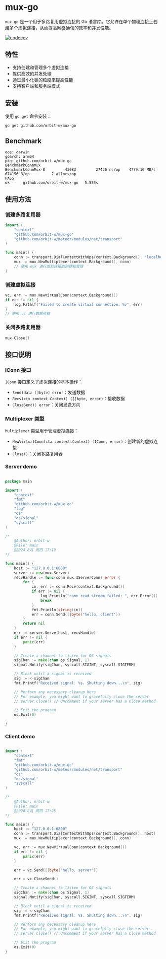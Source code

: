 
# mux-go

`mux-go` 是一个用于多路复用虚拟连接的 Go 语言库。它允许在单个物理连接上创建多个虚拟连接，从而提高网络通信的效率和并发性能。

[![codecov](https://codecov.io/gh/orbit-w/mux-go/branch/master/graph/badge.svg?token=FnHuKkiGDO)](https://codecov.io/gh/orbit-w/mux-go)

## 特性

- 支持创建和管理多个虚拟连接
- 提供高效的并发处理
- 通过最小化锁的粒度来提高性能
- 支持客户端和服务端模式

## 安装

使用 `go get` 命令安装：

```sh
go get github.com/orbit-w/mux-go
```

## Benchmark
```
oos: darwin
goarch: arm64
pkg: github.com/orbit-w/mux-go
BenchmarkConnMux
BenchmarkConnMux-8   	   43083	     27426 ns/op	4779.16 MB/s	  674156 B/op	       7 allocs/op
PASS
ok  	github.com/orbit-w/mux-go	5.556s
```


## 使用方法

### 创建多路复用器

```go
import (
    "context"
    "github.com/orbit-w/mux-go"
    "github.com/orbit-w/meteor/modules/net/transport"
)

func main() {
    conn := transport.DialContextWithOps(context.Background(), "localhost:8080")
    mux := mux.NewMultiplexer(context.Background(), conn)
    // 使用 mux 进行虚拟连接的创建和管理
}
```

### 创建虚拟连接

```go
vc, err := mux.NewVirtualConn(context.Background())
if err != nil {
    log.Fatalf("Failed to create virtual connection: %v", err)
}
// 使用 vc 进行数据传输
```

### 关闭多路复用器

```go
mux.Close()
```

## 接口说明

### IConn 接口

`IConn` 接口定义了虚拟连接的基本操作：

- `Send(data []byte) error`：发送数据
- `Recv(ctx context.Context) ([]byte, error)`：接收数据
- `CloseSend() error`：关闭发送方向

### Multiplexer 类型

`Multiplexer` 类型用于管理虚拟连接：

- `NewVirtualConn(ctx context.Context) (IConn, error)`：创建新的虚拟连接
- `Close()`：关闭多路复用器


### Server demo ###

```go

package main

import (
	"context"
	"fmt"
	"github.com/orbit-w/mux-go"
	"log"
	"os"
	"os/signal"
	"syscall"
)

/*
	@Author: orbit-w
	@File: main
	@2024 8月 周四 17:19
*/

func main() {
	host := "127.0.0.1:6800"
	server := new(mux.Server)
	recvHandle := func(conn mux.IServerConn) error {
		for {
			in, err := conn.Recv(context.Background())
			if err != nil {
				log.Println("conn read stream failed: ", err.Error())
				break
			}
			fmt.Println(string(in))
			err = conn.Send([]byte("hello, client"))
		}
		return nil
	}
	err := server.Serve(host, recvHandle)
	if err != nil {
		panic(err)
	}

	// Create a channel to listen for OS signals
	sigChan := make(chan os.Signal, 1)
	signal.Notify(sigChan, syscall.SIGINT, syscall.SIGTERM)

	// Block until a signal is received
	sig := <-sigChan
	fmt.Printf("Received signal: %s. Shutting down...\n", sig)

	// Perform any necessary cleanup here
	// For example, you might want to gracefully close the server
	// server.Close() // Uncomment if your server has a Close method

	// Exit the program
	os.Exit(0)

}

```

### Client demo ###

```go

import (
	"context"
	"fmt"
	"github.com/orbit-w/mux-go"
	"github.com/orbit-w/meteor/modules/net/transport"
	"os"
	"os/signal"
	"syscall"
)

/*
	@Author: orbit-w
	@File: main
	@2024 8月 周四 17:25
*/

func main() {
	host := "127.0.0.1:6800"
	conn := transport.DialContextWithOps(context.Background(), host)
	mux := mux.NewMultiplexer(context.Background(), conn)

	vc, err := mux.NewVirtualConn(context.Background())
	if err != nil {
		panic(err)
	}

	err = vc.Send([]byte("hello, server"))

	err = vc.CloseSend()

	// Create a channel to listen for OS signals
	sigChan := make(chan os.Signal, 1)
	signal.Notify(sigChan, syscall.SIGINT, syscall.SIGTERM)

	// Block until a signal is received
	sig := <-sigChan
	fmt.Printf("Received signal: %s. Shutting down...\n", sig)

	// Perform any necessary cleanup here
	// For example, you might want to gracefully close the server
	// server.Close() // Uncomment if your server has a Close method

	// Exit the program
	os.Exit(0)
}
```